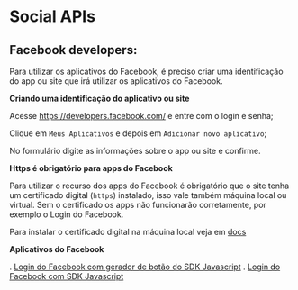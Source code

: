 # Social APIs

## Facebook developers:

Para utilizar os aplicativos do Facebook, é preciso criar uma identificação do app ou site que
irá utilizar os aplicativos do Facebook.



__Criando uma identificação do aplicativo ou site__

Acesse https://developers.facebook.com/ e entre com o login e senha;

Clique em `Meus Aplicativos` e depois em `Adicionar novo aplicativo`;

No formulário digite as informações sobre o app ou site e confirme.



__Https é obrigatório para apps do Facebook__

Para utilizar o recurso dos apps do Facebook é obrigatório que o site tenha um certificado digital
 (`https`) instalado, isso vale também máquina local ou virtual. Sem o certificado os apps não
 funcionarão corretamente, por exemplo o Login do Facebook.

Para instalar o certificado digital na máquina local veja em [docs](/docs/instalando-certificado-local.md)



__Aplicativos do Facebook__

. [Login do Facebook com gerador de botão do SDK Javascript](/login-facebook/01-login-gerador-botao/)
. [Login do Facebook com SDK Javascript](/login-facebook/02-configurando-com-sdk-js/)